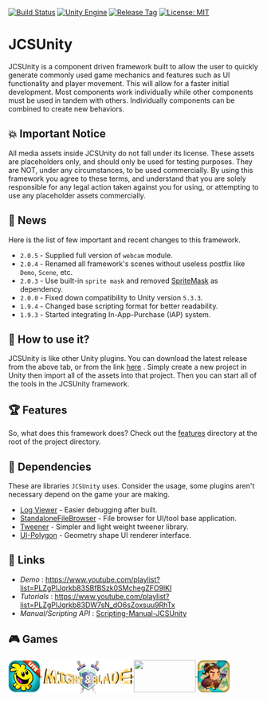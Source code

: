 [![Build Status](https://travis-ci.com/jcs090218/JCSUnity.svg?branch=master)](https://travis-ci.com/jcs090218/JCSUnity)
[![Unity Engine](https://img.shields.io/badge/Unity%20Engine-2020.1.0f1-blue.svg)](https://unity3d.com/get-unity/download/archive)
[![Release Tag](https://img.shields.io/github/tag/jcs090218/JCSUnity.svg?label=release)](https://github.com/jcs090218/JCSUnity/releases/latest)
[![License: MIT](https://img.shields.io/badge/License-MIT-yellow.svg)](https://opensource.org/licenses/MIT)

# JCSUnity

JCSUnity is a component driven framework built to allow the user
to quickly generate commonly used game mechanics and features
such as UI functionality and player movement. This will allow
for a faster initial development. Most components work individually
while other components must be used in tandem with others.
Individually components can be combined to create new behaviors.

## :boom: Important Notice

All media assets inside JCSUnity do not fall under its license.
These assets are placeholders only, and should only be used for
testing purposes. They are NOT, under any circumstances, to be
used commercially. By using this framework you agree to these
terms, and understand that you are solely responsible for any
legal action taken against you for using, or attempting to use
any placeholder assets commercially.

## :newspaper: News

Here is the list of few important and recent changes to this framework.

* `2.0.5` - Supplied full version of `webcam` module.
* `2.0.4` - Renamed all framework's scenes without useless postfix like `Demo`, `Scene`, etc.
* `2.0.3` - Use built-in `sprite mask` and removed [SpriteMask](https://assetstore.unity.com/packages/tools/sprite-management/sprite-mask-27642)
as dependency.
* `2.0.0` - Fixed down compatibility to Unity version `5.3.3`.
* `1.9.4` - Changed base scripting format for better readability.
* `1.9.3` - Started integrating In-App-Purchase (IAP) system.

## :hammer: How to use it?

JCSUnity is like other Unity plugins. You can download the latest
release from the above tab, or from the link
[here](https://github.com/jcs090218/JCSUnity/releases/latest)
. Simply create a new project in Unity then import all of
the assets into that project. Then you can start all of the tools
in the JCSUnity framework. <br/>

## :trophy: Features

So, what does this framework does? Check out the
[features](https://github.com/jcs090218/JCSUnity/tree/master/features)
directory at the root of the project directory.

## :pushpin: Dependencies

These are libraries `JCSUnity` uses. Consider the usage, some plugins
aren't necessary depend on the game your are making.

* [Log Viewer](https://assetstore.unity.com/packages/tools/integration/log-viewer-12047) - Easier debugging after built.
* [StandaloneFileBrowser](https://github.com/gkngkc/UnityStandaloneFileBrowser) - File browser for UI/tool base application.
* [Tweener](https://github.com/PeterVuorela/Tweener) - Simpler and light weight tweener library.
* [UI-Polygon](https://github.com/CiaccoDavide/Unity-UI-Polygon) - Geometry shape UI renderer interface.

## :link: Links

* *Demo* : https://www.youtube.com/playlist?list=PLZgPIJqrkb83SBfBSzk0SMchegZFO9lKI
* *Tutorials* : https://www.youtube.com/playlist?list=PLZgPIJqrkb83DW7sN_dO6sZoxsuu9RhTx
* *Manual/Scripting API* : [Scripting-Manual-JCSUnity](http://www.jcs-profile.com:3001)

## :video_game: Games

<a href="https://play.google.com/store/apps/details?id=com.aau.jcs" target="_blank">
  <img src="./games/hemlock_logo.png" width="64" height="64" align="middle"/>
</a>
<a href="https://www.youtube.com/watch?v=si_G0zIo0P0&feature=youtu.be" target="_blank">
  <img src="./games/might_&_blade_logo.png" width="180" height="72" align="middle"/>
</a>
<a href="https://mwgamedesign.itch.io/sugar-sleuths" target="_blank">
  <img src="./games/SugarSleuths_logo.png" width="124" height="65" align="middle"/>
</a>
<a href="http://www.jcs-profile.com/public/links/Links_PipelineOfEmperorYu/" target="_blank">
  <img src="./games/pey_logo.png" width="64" height="64" align="middle"/>
</a>
